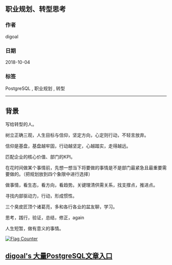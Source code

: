 ## 职业规划、转型思考  
                                                                     
### 作者                                                                     
digoal                                                                     
                                                                     
### 日期                                                                     
2018-10-04                                                                   
                                                                     
### 标签                                                                     
PostgreSQL , 职业规划 , 转型    
                                                                     
----                                                                     
                                                                     
## 背景   
写给转型的人。  
  
树立正确三观，人生目标与信仰，坚定方向，心定则行动，不轻言放弃。   
  
信仰是基盘，基盘越牢固，行动越坚定，心越踏实，走得越远。  
  
匹配企业的核心价值、部门的KPI。  
  
在花时间做某个事情前，先想一想当下将要做的事情是不是部门最紧急且最重要需要做的。（把规划放到四个象限中进行选择）   
  
做事情，看生态，看方向，看趋势。关键理清供需关系，找支撑点，推进点。    
  
寻找内部驱动力，行动，形成惯性。   
  
三个臭皮匠顶个诸葛亮，多和各行各业的盆友聊，学习。    
  
思考，践行，验证，总结，修正，again   
    
人生短暂，做有意义的事情。  
   
    
  
<a rel="nofollow" href="http://info.flagcounter.com/h9V1"  ><img src="http://s03.flagcounter.com/count/h9V1/bg_FFFFFF/txt_000000/border_CCCCCC/columns_2/maxflags_12/viewers_0/labels_0/pageviews_0/flags_0/"  alt="Flag Counter"  border="0"  ></a>  
  
  
## [digoal's 大量PostgreSQL文章入口](https://github.com/digoal/blog/blob/master/README.md "22709685feb7cab07d30f30387f0a9ae")
  
